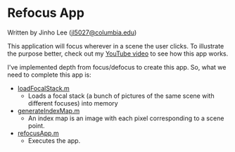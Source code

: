 # Refocus App

Written by Jinho Lee (jl5027@columbia.edu)

This application will focus wherever in a scene the user clicks. To illustrate the purpose better, check out my [YouTube video](https://youtu.be/qJmX-NFqSr0) to see how this app works.

I've implemented depth from focus/defocus to create this app. So, what we need to complete this app is:
- [loadFocalStack.m](https://github.com/JinhoLee93/Computer_Vision/blob/main/refocus_app/loadFocalStack.m)
  - Loads a focal stack (a bunch of pictures of the same scene with different focuses) into memory
- [generateIndexMap.m](https://github.com/JinhoLee93/Computer_Vision/blob/main/refocus_app/generateIndexMap.m)
  - An index map is an image with each pixel corresponding to a scene point.
- [refocusApp.m](https://github.com/JinhoLee93/Computer_Vision/blob/main/refocus_app/refocusApp.m)
  - Executes the app. 
